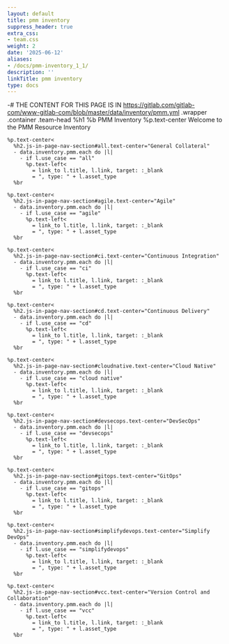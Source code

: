 ```yaml
---
layout: default
title: pmm inventory
suppress_header: true
extra_css:
- team.css
weight: 2
date: '2025-06-12'
aliases:
- /docs/pmm-inventory_1_1/
description: ''
linkTitle: pmm inventory
type: docs
---
```


<!-- markdownlint-disable -->
-# THE CONTENT FOR THIS PAGE IS IN https://gitlab.com/gitlab-com/www-gitlab-com/blob/master/data/inventory/pmm.yml
.wrapper
  .container
    .team-head
      %h1
        %b PMM Inventory
      %p.text-center Welcome to the PMM Resource Inventory

    %p.text-center<
      %h2.js-in-page-nav-section#all.text-center="General Collateral"
      - data.inventory.pmm.each do |l|
        - if l.use_case == "all"
          %p.text-left<
            = link_to l.title, l.link, target: :_blank
            = ", type: " + l.asset_type
      %br

    %p.text-center<
      %h2.js-in-page-nav-section#agile.text-center="Agile"
      - data.inventory.pmm.each do |l|
        - if l.use_case == "agile"
          %p.text-left<
            = link_to l.title, l.link, target: :_blank
            = ", type: " + l.asset_type
      %br

    %p.text-center<
      %h2.js-in-page-nav-section#ci.text-center="Continuous Integration"
      - data.inventory.pmm.each do |l|
        - if l.use_case == "ci"
          %p.text-left<
            = link_to l.title, l.link, target: :_blank
            = ", type: " + l.asset_type
      %br

    %p.text-center<
      %h2.js-in-page-nav-section#cd.text-center="Continuous Delivery"
      - data.inventory.pmm.each do |l|
        - if l.use_case == "cd"
          %p.text-left<
            = link_to l.title, l.link, target: :_blank
            = ", type: " + l.asset_type
      %br

    %p.text-center<
      %h2.js-in-page-nav-section#cloudnative.text-center="Cloud Native"
      - data.inventory.pmm.each do |l|
        - if l.use_case == "cloud native"
          %p.text-left<
            = link_to l.title, l.link, target: :_blank
            = ", type: " + l.asset_type
      %br

    %p.text-center<
      %h2.js-in-page-nav-section#devsecops.text-center="DevSecOps"
      - data.inventory.pmm.each do |l|
        - if l.use_case == "devsecops"
          %p.text-left<
            = link_to l.title, l.link, target: :_blank
            = ", type: " + l.asset_type
      %br

    %p.text-center<
      %h2.js-in-page-nav-section#gitops.text-center="GitOps"
      - data.inventory.pmm.each do |l|
        - if l.use_case == "gitops"
          %p.text-left<
            = link_to l.title, l.link, target: :_blank
            = ", type: " + l.asset_type
      %br

    %p.text-center<
      %h2.js-in-page-nav-section#simplifydevops.text-center="Simplify DevOps"
      - data.inventory.pmm.each do |l|
        - if l.use_case == "simplifydevops"
          %p.text-left<
            = link_to l.title, l.link, target: :_blank
            = ", type: " + l.asset_type
      %br

    %p.text-center<
      %h2.js-in-page-nav-section#vcc.text-center="Version Control and Collaboration"
      - data.inventory.pmm.each do |l|
        - if l.use_case == "vcc"
          %p.text-left<
            = link_to l.title, l.link, target: :_blank
            = ", type: " + l.asset_type
      %br
<!-- markdownlint-enable -->
